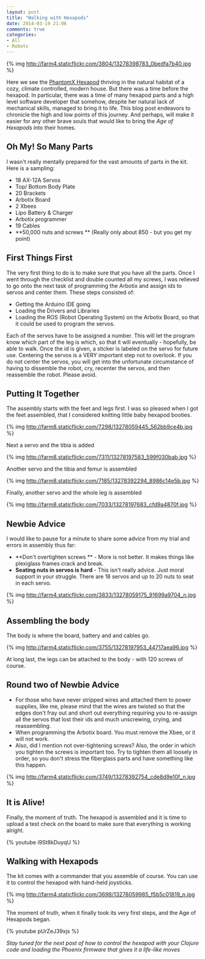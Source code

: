 ```yaml
---
layout: post
title: "Walking with Hexapods"
date: 2014-03-19 21:06
comments: true
categories:
- All
- Robots
---
```


{% img http://farm4.staticflickr.com/3804/13278398783_0bedfa7b40.jpg %}

Here we see the [PhantomX Hexapod](http://www.trossenrobotics.com/phantomx-ax-hexapod.aspx) thriving in the natural habitat of a
cozy, climate controlled, modern house. But there was a time before
the hexapod.  In particular, there was a time of many hexapod parts
and a high level software developer that somehow, despite her natural
lack of mechanical skills, managed to bring it to life. This blog post
endeavors to chronicle the high and low points of this journey. And
perhaps, will make it easier for any other brave souls that would like
to bring the _Age of Hexapods_ into their homes.

## Oh My! So Many Parts

I wasn't really mentally prepared for the vast amounts of parts in the
kit.  Here is a sampling:

- 18 AX-12A Servos
- Top/ Bottom Body Plate
- 20 Brackets
- Arbotix Board
- 2 Xbees
- Lipo Battery & Charger
- Arbotix programmer
- 19 Cables
- **50,000 nuts and screws ** (Really only about 850 - but you get my
   point)

## First Things First

The very first thing to do is to make sure that you have all the
parts.  Once I went through the checklist and double counted all my
screws, I was relieved to go onto the next task of programming the
Arbotix and assign ids to servos and center them. These steps
consisted of:

- Getting the Arduino IDE going
- Loading the Drivers and Libraries
- Loading the ROS (Robot Operating System) on the Arbotix Board, so
  that it could be used to program the servos.

Each of the servos have to be assigned a number. This will let the
program know which part of the leg is which, so that it will
eventually - hopefully, be able to walk. Once the id is given, a
sticker is labeled on the servo for future use. Centering the servos
is a VERY important step not to overlook.  If you do not center the
servos, you will get into the unfortunate circumstance of having to
dissemble the robot, cry, recenter the servos, and then reassemble the
robot. Please avoid.

## Putting It Together

The assembly starts with the feet and legs first.
I was so pleased when I got the feet assembled, that I considered
knitting little baby hexapod booties.

{% img http://farm8.staticflickr.com/7298/13278059445_562bb9ce4b.jpg %}

Next a servo and the tibia is added

{% img http://farm8.staticflickr.com/7311/13278197583_599f030bab.jpg %}

Another servo and the tibia and femur is assembled

{% img http://farm8.staticflickr.com/7185/13278392294_8986c14e5b.jpg %}

Finally, another servo and the whole leg is assembled

{% img http://farm8.staticflickr.com/7033/13278197683_cfd9a4870f.jpg %}

## Newbie Advice

I would like to pause for a minute to share some advice from my trial
and errors in assembly thus far:

- **Don't overtighten screws ** - More is not better. It makes things
  like plexiglass frames crack and break.
- **Seating nuts in servos is hard** - This isn't really advice. Just
  moral support in your struggle.  There are 18 servos and up to 20
  nuts to seat in each servo.

{% img http://farm4.staticflickr.com/3833/13278059175_91699a9704_n.jpg %}


## Assembling the body

The body is where the board, battery and and cables go.

{% img http://farm4.staticflickr.com/3755/13278197953_44717aea96.jpg %}

At long last, the legs can be attached to the body - with 120 screws
of course.

## Round two of Newbie Advice

- For those who have never stripped wires and attached them to power
  supplies, like me, please mind that the wires are twisted so that
  the edges don't fray out and short out everything requiring you to
  re-assign all the servos that lost their ids and much unscrewing,
  crying, and reassembling.
- When programming the Arbotix board.  You must remove the Xbee, or it
  will not work.
- Also, did I mention not over-tightening screws? Also, the order in
  which you tighten the screws is important too.  Try to tighten them
  all loosely in order, so you don't stress the fiberglass parts and
  have something like this happen.

{% img http://farm4.staticflickr.com/3749/13278392754_cde8d9e10f_n.jpg %}


## It is Alive!

Finally, the moment of truth. The hexapod is assembled and it is time
to upload a test check on the board to make sure that everything is
working alright.

{% youtube i9St8kDuyqU %}

## Walking with Hexapods

The kit comes with a commander that you assemble of course.  You can
use it to control the hexapod with hand-held joysticks.

{% img http://farm4.staticflickr.com/3698/13278059985_f5b5c01819_n.jpg %}

The moment of truth, when it finally took its very first steps, and the Age of Hexapods began.

{% youtube pUrZeJ39xjs %}


_Stay tuned for the next post of how to control the hexapod with your
Clojure code and loading the Phoenix firmware that gives it a
life-like moves_
